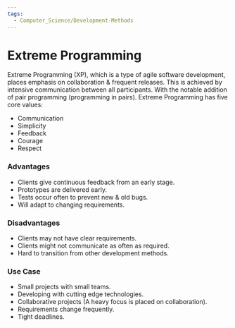 ```yaml
---
tags:
  - Computer_Science/Development-Methods
---
```

# Extreme Programming
Extreme Programming (XP), which is a type of agile software development, places emphasis on collaboration & frequent releases. This is achieved by intensive communication between all participants. With the notable addition of pair programming (programming in pairs).
Extreme Programming has five core values:
- Communication
- Simplicity
- Feedback
- Courage
- Respect

### Advantages
- Clients give continuous feedback from an early stage.
- Prototypes are delivered early.
- Tests occur often to prevent new & old bugs.
- Will adapt to changing requirements.

### Disadvantages
- Clients may not have clear requirements.
- Clients might not communicate as often as required.
- Hard to transition from other development methods.

### Use Case
- Small projects with small teams.
- Developing with cutting edge technologies.
- Collaborative projects (A heavy focus is placed on collaboration).
- Requirements change frequently.
- Tight deadlines.
